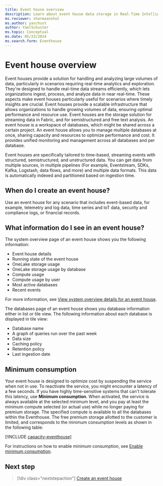 ```yaml
---
title: Event house overview
description: Learn about event house data storage in Real-Time Intelligence.
ms.reviewer: sharmaanshul
ms.author: yaschust
author: YaelSchuster
ms.topic: Conceptual
ms.date: 05/23/2024
ms.search.form: Eventhouse
---
```

# Event house overview

Event houses provide a solution for handling and analyzing large volumes of data, particularly in scenarios requiring real-time analytics and exploration. They're designed to handle real-time data streams efficiently, which lets organizations ingest, process, and analyze data in near real-time. These aspects make event houses particularly useful for scenarios where timely insights are crucial. Event houses provide a scalable infrastructure that allows organizations to handle growing volumes of data, ensuring optimal performance and resource use. Event houses are the storage solution for streaming data in Fabric, and for semistructured and free text analysis. An event house is a workspace of databases, which might be shared across a certain project. An event house allows you to manage multiple databases at once, sharing capacity and resources to optimize performance and cost. It provides unified monitoring and management across all databases and per database.

Event houses are specifically tailored to time-based, streaming events with structured, semistructured, and unstructured data. You can get data from multiple sources, in multiple pipelines (For example, Eventstream, SDKs, Kafka, Logstash, data flows, and more) and multiple data formats. This data is automatically indexed and partitioned based on ingestion time.

## When do I create an event house?

Use an event house for any scenario that includes event-based data, for example, telemetry and log data, time series and IoT data, security and compliance logs, or financial records.

## What information do I see in an event house?

The system overview page of an event house shows you the following information:

* Event house details
* Running state of the event house
* OneLake storage usage
* OneLake storage usage by database
* Compute usage
* Compute usage by user
* Most active databases
* Recent events

For more information, see [View system overview details for an event house](manage-monitor-eventhouse.md#view-system-overview-details-for-an-event-house).

The databases page of an event house shows you database information either in list or tile view. The following information about each database is displayed in tile view:

* Database name
* A graph of queries run over the past week
* Data size
* Caching policy
* Retention policy
* Last ingestion date

## Minimum consumption

Your event house is designed to optimize cost by suspending the service when not in use. To reactivate the service, you might encounter a latency of a few seconds. If you have highly time-sensitive systems that can't tolerate this latency, use **Minimum consumption**. When activated, the service is always available at the selected minimum level, and you pay at least the minimum compute selected (or actual use) while no longer paying for premium storage. The specified compute is available to all the databases within the Eventhouse. The free premium storage allotted to the customer is limited, and corresponds to the minimum consumption levels as shown in the following table:

[!INCLUDE [capacity-eventhouse](includes/capacity-eventhouse.md)]

For instructions on how to enable minimum consumption, see [Enable minimum consumption](manage-monitor-eventhouse.md#enable-minimum-consumption).

## Next step

> [!div class="nextstepaction"]
> [Create an event house](create-eventhouse.md)
